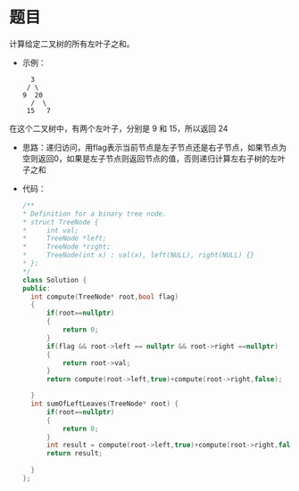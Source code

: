# 题目
计算给定二叉树的所有左叶子之和。

* 示例：

        3
       / \
      9  20
        /  \
       15   7

在这个二叉树中，有两个左叶子，分别是 9 和 15，所以返回 24

* 思路：递归访问，用flag表示当前节点是左子节点还是右子节点，如果节点为空则返回0，如果是左子节点则返回节点的值，否则递归计算左右子树的左叶子之和

* 代码：
    ```C++
    /**
   * Definition for a binary tree node.
   * struct TreeNode {
   *     int val;
   *     TreeNode *left;
   *     TreeNode *right;
   *     TreeNode(int x) : val(x), left(NULL), right(NULL) {}
   * };
   */
  class Solution {
  public:
      int compute(TreeNode* root,bool flag)
      {
          if(root==nullptr)
          {
              return 0;
          }
          if(flag && root->left == nullptr && root->right ==nullptr)
          {
              return root->val;
          }
          return compute(root->left,true)+compute(root->right,false);

      }
      int sumOfLeftLeaves(TreeNode* root) {
          if(root==nullptr)
          {
              return 0;
          }
          int result = compute(root->left,true)+compute(root->right,false);
          return result;
          
      }
  };
    ```
